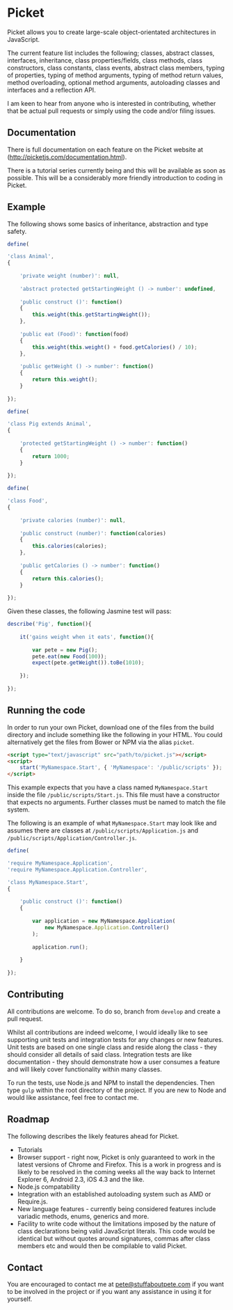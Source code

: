 # Picket

Picket allows you to create large-scale object-orientated architectures in JavaScript.

The current feature list includes the following; classes, abstract classes, interfaces, inheritance, class properties/fields, class methods, class constructors, class constants, class events, abstract class members, typing of properties, typing of method arguments, typing of method return values, method overloading, optional method arguments, autoloading classes and interfaces and a reflection API.

I am keen to hear from anyone who is interested in contributing, whether that be actual pull requests or simply using the code and/or filing issues.

## Documentation

There is full documentation on each feature on the Picket website at (http://picketjs.com/documentation.html).

There is a tutorial series currently being and this will be available as soon as possible. This will be a considerably more friendly introduction to coding in Picket.

## Example

The following shows some basics of inheritance, abstraction and type safety.

```javascript
define(

'class Animal',
{
    
    'private weight (number)': null,
    
    'abstract protected getStartingWeight () -> number': undefined,
    
    'public construct ()': function()
    {
        this.weight(this.getStartingWeight());
    },
    
    'public eat (Food)': function(food)
    {
        this.weight(this.weight() + food.getCalories() / 10);
    },
    
    'public getWeight () -> number': function()
    {
        return this.weight();
    }
    
});
```

```javascript
define(

'class Pig extends Animal',
{
    
    'protected getStartingWeight () -> number': function()
    {
        return 1000;
    }
    
});
```

```javascript
define(

'class Food',
{
    
    'private calories (number)': null,
    
    'public construct (number)': function(calories)
    {
        this.calories(calories);
    },
    
    'public getCalories () -> number': function()
    {
        return this.calories();
    }
    
});
```

Given these classes, the following Jasmine test will pass:

```javascript
describe('Pig', function(){
    
    it('gains weight when it eats', function(){
        
        var pete = new Pig();
        pete.eat(new Food(100));
        expect(pete.getWeight()).toBe(1010);
        
    });
    
});
```

## Running the code

In order to run your own Picket, download one of the files from the build directory and include something like the following in your HTML. You could alternatively get the files from Bower or NPM via the alias `picket`.

```html
<script type="text/javascript" src="path/to/picket.js"></script>
<script>
    start('MyNamespace.Start', { 'MyNamespace': '/public/scripts' });
</script>
```

This example expects that you have a class named `MyNamespace.Start` inside the file `/public/scripts/Start.js`. This file must have a constructor that expects no arguments. Further classes must be named to match the file system.

The following is an example of what `MyNamespace.Start` may look like and assumes there are classes at `/public/scripts/Application.js` and `/public/scripts/Application/Controller.js`.

```javascript
define(

'require MyNamespace.Application',
'require MyNamespace.Application.Controller',

'class MyNamespace.Start',
{
    
    'public construct ()': function()
    {
        
        var application = new MyNamespace.Application(
            new MyNamespace.Application.Controller()
        );
        
        application.run();
        
    }
    
});
```

## Contributing

All contributions are welcome. To do so, branch from `develop` and create a pull request.

Whilst all contributions are indeed welcome, I would ideally like to see supporting unit tests and integration tests for any changes or new features. Unit tests are based on one single class and reside along the class - they should consider all details of said class. Integration tests are like documentation - they should demonstrate how a user consumes a feature and will likely cover functionality within many classes.

To run the tests, use Node.js and NPM to install the dependencies. Then type `gulp` within the root directory of the project. If you are new to Node and would like assistance, feel free to contact me.

## Roadmap

The following describes the likely features ahead for Picket.

* Tutorials
* Browser support - right now, Picket is only guaranteed to work in the latest versions of Chrome and Firefox. This is a work in progress and is likely to be resolved in the coming weeks all the way back to Internet Explorer 6, Android 2.3, iOS 4.3 and the like.
* Node.js compatability
* Integration with an established autoloading system such as AMD or Require.js.
* New language features - currently being considered features include variadic methods, enums, generics and more.
* Facility to write code without the limitations imposed by the nature of class declarations being valid JavaScript literals. This code would be identical but without quotes around signatures, commas after class members etc and would then be compilable to valid Picket.

## Contact

You are encouraged to contact me at pete@stuffaboutpete.com if you want to be involved in the project or if you want any assistance in using it for yourself.
